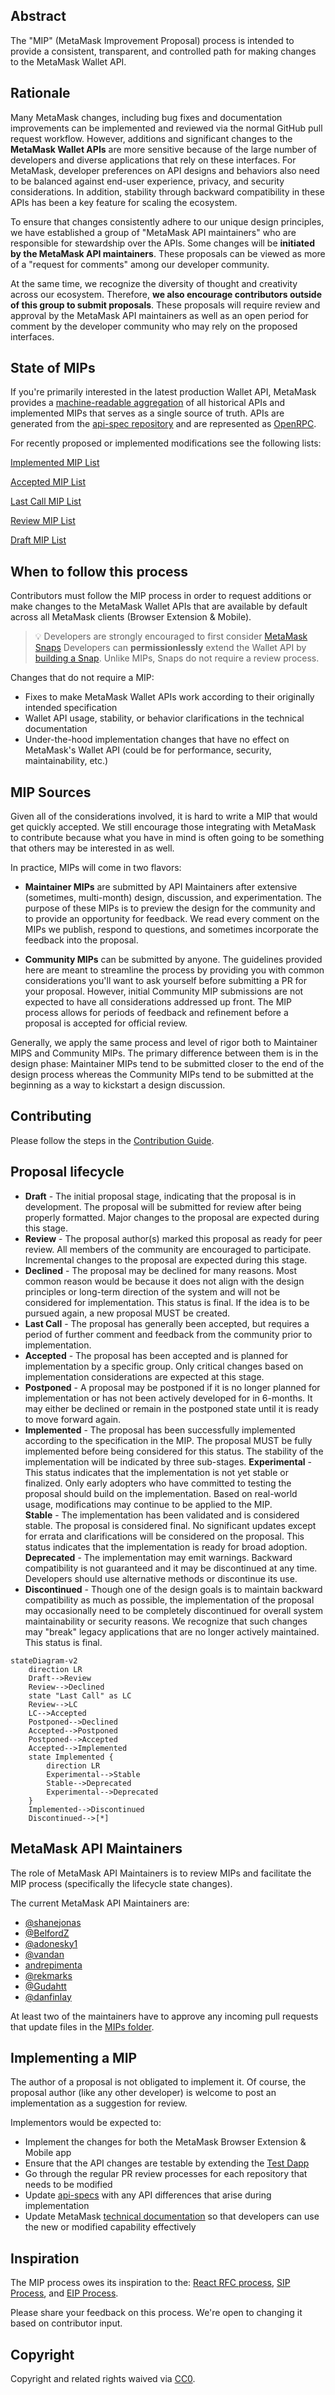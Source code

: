 ## Abstract
The "MIP" (MetaMask Improvement Proposal) process is intended to provide a
consistent, transparent, and controlled path for making changes to the MetaMask Wallet API.

## Rationale
Many MetaMask changes, including bug fixes and documentation improvements can be implemented and reviewed via the normal GitHub pull request workflow. However, additions and significant changes to the **MetaMask Wallet APIs** are more sensitive because of the large number of developers and diverse applications that rely on these interfaces. For MetaMask, developer preferences on API designs and behaviors also need to be balanced against end-user experience, privacy, and security considerations. In addition, stability through backward compatibility in these APIs has been a key feature for scaling the ecosystem. 

To ensure that changes consistently adhere to our unique design principles, we have established a group of "MetaMask API maintainers" who are responsible for stewardship over the APIs. Some changes will be __initiated by the MetaMask API maintainers__. These proposals can be viewed as more of a "request for comments" among our developer community. 

At the same time, we recognize the diversity of thought and creativity across our ecosystem. Therefore, __we also encourage contributors outside of this group to submit proposals__. These proposals will require review and approval by the MetaMask API maintainers as well as an open period for comment by the developer community who may rely on the proposed interfaces.

## State of MIPs
If you're primarily interested in the latest production Wallet API, MetaMask provides a [machine-readable aggregation](https://metamask.github.io/api-specs/latest/openrpc.json) of all historical APIs and implemented MIPs that serves as a single source of truth. APIs are generated from the [api-spec repository](https://github.com/MetaMask/api-specs) and are represented as [OpenRPC](https://open-rpc.org/).

For recently proposed or implemented modifications see the following lists:

[Implemented MIP List](http://insert.URL.here)

[Accepted MIP List](http://insert.URL.here)

[Last Call MIP List](http://insert.URL.here)

[Review MIP List](http://insert.URL.here)

[Draft MIP List](http://insert.URL.here)

<!-- Uncomment once we have some in these categories
[Discontinued MIP List](http://insert.URL.here)

[Declined MIP List](http://insert.URL.here)
-->

## When to follow this process
Contributors must follow the MIP process in order to request additions or make changes to the MetaMask Wallet APIs that are available by default across all MetaMask clients (Browser Extension & Mobile).

> :bulb: Developers are strongly encouraged to first consider [MetaMask Snaps](https://metamask.io/snaps/)
> Developers can **permissionlessly** extend the Wallet API by [building a Snap](https://docs.metamask.io/snaps/how-to/develop-a-snap). Unlike MIPs, Snaps do not require a review process.

Changes that do not require a MIP:

  - Fixes to make MetaMask Wallet APIs work according to their originally intended specification 
  - Wallet API usage, stability, or behavior clarifications in the technical documentation
  - Under-the-hood implementation changes that have no effect on MetaMask's Wallet API (could be for performance, security, maintainability, etc.)

## MIP Sources
Given all of the considerations involved, it is hard to write a MIP that would get quickly accepted. We still encourage those integrating with MetaMask to contribute because what you have in mind is often going to be something that others may be interested in as well.

In practice, MIPs will come in two flavors:

* **Maintainer MIPs** are submitted by API Maintainers after extensive (sometimes,
multi-month) design, discussion, and experimentation. The purpose of these MIPs is to preview the design
for the community and to provide an opportunity for feedback. We read every comment on the MIPs
we publish, respond to questions, and sometimes incorporate the feedback into the proposal.

* **Community MIPs** can be submitted by anyone. The guidelines provided here are meant to streamline the process by providing you with common considerations you'll want to ask yourself before submitting a PR for your proposal. However, initial Community MIP submissions are not expected to have all considerations addressed up front. The MIP process allows for periods of feedback and refinement before a proposal is accepted for official review.

Generally, we apply the same process and level of rigor both to Maintainer MIPS and Community MIPs. The primary difference between them is in the design phase: Maintainer MIPs tend to be submitted closer to the end of the design process whereas the Community MIPs tend to be submitted at the beginning as a way to kickstart a design discussion.

## Contributing
Please follow the steps in the [Contribution Guide](./CONTRIBUTING.md).

## Proposal lifecycle
- **Draft** - The initial proposal stage, indicating that the proposal is in development. The proposal will be submitted for review after being properly formatted. Major changes to the proposal are expected during this stage.
- **Review** - The proposal author(s) marked this proposal as ready for peer review. All members of the community are encouraged to participate. Incremental changes to the proposal are expected during this stage.
- **Declined** - The proposal may be declined for many reasons. Most common reason would be because it does not align with the design principles or long-term direction of the system and will not be considered for implementation. This status is final. If the idea is to be pursued again, a new proposal MUST be created.
- **Last Call** - The proposal has generally been accepted, but requires a period of further comment and feedback from the community prior to implementation.
- **Accepted** - The proposal has been accepted and is planned for implementation by a specific group. Only critical changes based on implementation considerations are expected at this stage.
- **Postponed** - A proposal may be postponed if it is no longer planned for implementation or has not been actively developed for in 6-months. It may either be declined or remain in the postponed state until it is ready to move forward again.
- **Implemented** - The proposal has been successfully implemented according to the specification in the MIP. The proposal MUST be fully implemented before being considered for this status. The stability of the implementation will be indicated by three sub-stages.
    **Experimental** - This status indicates that the implementation is not yet stable or finalized. Only early adopters who have committed to testing the proposal should build on the implementation. Based on real-world usage, modifications may continue to be applied to the MIP.  
    **Stable** - The implementation has been validated and is considered stable. The proposal is considered final. No significant updates except for errata and clarifications will be considered on the proposal. This status indicates that the implementation is ready for broad adoption.
    **Deprecated** - The implementation may emit warnings. Backward compatibility is not guaranteed and it may be discontinued at any time. Developers should use alternative methods or discontinue its use.
- **Discontinued** - Though one of the design goals is to maintain backward compatibility as much as possible, the implementation of the proposal may occasionally need to be completely discontinued for overall system maintainability or security reasons. We recognize that such changes may "break" legacy applications that are no longer actively maintained. This status is final.


```mermaid
stateDiagram-v2
    direction LR
    Draft-->Review
	Review-->Declined
	state "Last Call" as LC
    Review-->LC  
	LC-->Accepted
	Postponed-->Declined
    Accepted-->Postponed
	Postponed-->Accepted
    Accepted-->Implemented
    state Implemented {
		direction LR
		Experimental-->Stable
	    Stable-->Deprecated
		Experimental-->Deprecated
	}
	Implemented-->Discontinued
	Discontinued-->[*]
```

## MetaMask API Maintainers
The role of MetaMask API Maintainers is to review MIPs and facilitate the MIP process (specifically the lifecycle state changes).

The current MetaMask API Maintainers are:

- [@shanejonas](https://github.com/shanejonas)
- [@BelfordZ](https://github.com/BelfordZ)
- [@adonesky1](https://github.com/adonesky1)
- [@vandan](https://github.com/vandan)
- [andrepimenta](https://github.com/andrepimenta)
- [@rekmarks](https://github.com/rekmarks)
- [@Gudahtt](https://github.com/Gudahtt)
- [@danfinlay](https://github.com/danfinlay)

At least two of the maintainers have to approve any incoming pull requests that update files in the [MIPs folder](./MIPs).

## Implementing a MIP
The author of a proposal is not obligated to implement it. Of course, the
proposal author (like any other developer) is welcome to post an
implementation as a suggestion for review.

Implementors would be expected to:
- Implement the changes for both the MetaMask Browser Extension & Mobile app
- Ensure that the API changes are testable by extending the [Test Dapp](https://github.com/MetaMask/test-dapp)
- Go through the regular PR review processes for each repository that needs to be modified
- Update [api-specs](https://github.com/MetaMask/api-specs) with any API differences that arise during implementation
- Update MetaMask [technical documentation](https://github.com/MetaMask/metamask-docs) so that developers can use the new or modified capability effectively

## Inspiration

The MIP process owes its inspiration to the: [React RFC process], [SIP Process], and [EIP Process].

[React RFC process]: https://github.com/reactjs/rfcs
[SIP process]: https://github.com/MetaMask/SIPs
[EIP process]: https://eips.ethereum.org/EIPS/eip-1

Please share your feedback on this process. We're open to changing it based on contributor input.

## Copyright

Copyright and related rights waived via [CC0](./LICENSE).